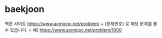# baekjoon
백준 사이트 https://www.acmicpc.net/problem/ + (문제번호) 로 해당 문제를 볼 수 있습니다.
<
예) https://www.acmicpc.net/problem/1000
